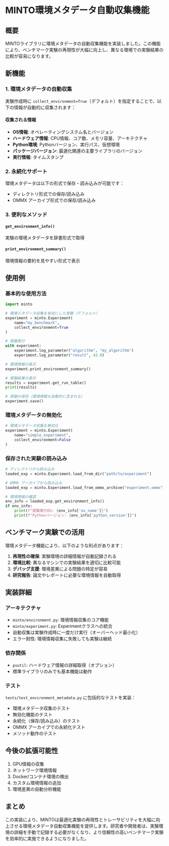 # MINTO環境メタデータ自動収集機能

## 概要

MINTOライブラリに環境メタデータの自動収集機能を実装しました。この機能により、ベンチマーク実験の再現性が大幅に向上し、異なる環境での実験結果の比較が容易になります。

## 新機能

### 1. 環境メタデータの自動収集

実験作成時に `collect_environment=True`（デフォルト）を指定することで、以下の情報が自動的に収集されます：

#### 収集される情報
- **OS情報**: オペレーティングシステム名とバージョン
- **ハードウェア情報**: CPU情報、コア数、メモリ容量、アーキテクチャ
- **Python環境**: Pythonバージョン、実行パス、仮想環境
- **パッケージバージョン**: 最適化関連の主要ライブラリのバージョン
- **実行情報**: タイムスタンプ

### 2. 永続化サポート

環境メタデータは以下の形式で保存・読み込みが可能です：
- ディレクトリ形式での保存/読み込み
- OMMX アーカイブ形式での保存/読み込み

### 3. 便利なメソッド

#### `get_environment_info()`
実験の環境メタデータを辞書形式で取得

#### `print_environment_summary()`
環境情報の要約を見やすい形式で表示

## 使用例

### 基本的な使用方法

```python
import minto

# 環境メタデータ収集を有効にした実験（デフォルト）
experiment = minto.Experiment(
    name="my_benchmark",
    collect_environment=True
)

# 実験実行
with experiment:
    experiment.log_parameter("algorithm", "my_algorithm")
    experiment.log_parameter("result", 42.0)

# 環境情報の表示
experiment.print_environment_summary()

# 実験結果の表示
results = experiment.get_run_table()
print(results)

# 実験の保存（環境情報も自動的に含まれる）
experiment.save()
```

### 環境メタデータの無効化

```python
# 環境メタデータ収集を無効化
experiment = minto.Experiment(
    name="simple_experiment",
    collect_environment=False
)
```

### 保存された実験の読み込み

```python
# ディレクトリから読み込み
loaded_exp = minto.Experiment.load_from_dir("path/to/experiment")

# OMMX アーカイブから読み込み
loaded_exp = minto.Experiment.load_from_ommx_archive("experiment.ommx")

# 環境情報の確認
env_info = loaded_exp.get_environment_info()
if env_info:
    print(f"実験実行OS: {env_info['os_name']}")
    print(f"Pythonバージョン: {env_info['python_version']}")
```

## ベンチマーク実験での活用

環境メタデータ機能により、以下のような利点があります：

1. **再現性の確保**: 実験環境の詳細情報が自動記録される
2. **環境比較**: 異なるマシンでの実験結果を適切に比較可能
3. **デバッグ支援**: 環境差異による問題の特定が容易
4. **研究報告**: 論文やレポートに必要な環境情報を自動取得

## 実装詳細

### アーキテクチャ

- `minto/environment.py`: 環境情報収集のコア機能
- `minto/experiment.py`: Experimentクラスへの統合
- 自動収集は実験作成時に一度だけ実行（オーバーヘッド最小化）
- エラー耐性: 環境情報収集に失敗しても実験は継続

### 依存関係

- `psutil`: ハードウェア情報の詳細取得（オプション）
- 標準ライブラリのみでも基本機能は動作

### テスト

`tests/test_environment_metadata.py` に包括的なテストを実装：
- 環境メタデータ収集のテスト
- 無効化機能のテスト
- 永続化（保存/読み込み）のテスト
- OMMX アーカイブでの永続化テスト
- メソッド動作のテスト

## 今後の拡張可能性

1. GPU情報の収集
2. ネットワーク環境情報
3. Docker/コンテナ環境の検出
4. カスタム環境情報の追加
5. 環境差異の自動分析機能

## まとめ

この実装により、MINTOは最適化実験の再現性とトレーサビリティを大幅に向上させる環境メタデータ自動収集機能を提供します。研究者や開発者は、実験環境の詳細を手動で記録する必要がなくなり、より信頼性の高いベンチマーク実験を効率的に実施できるようになりました。
